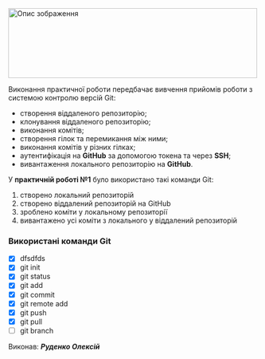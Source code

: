 <img src="https://media.ztu.edu.ua/wp-content/uploads/2020/02/Group-6-1-1536x465.png" width="500" height="140" alt="Опис зображення">


Виконання практичної роботи передбачає вивчення прийомів роботи з системою контролю версій Git:

- створення віддаленого репозиторію;
- клонування віддаленого репозиторію;
- виконання комітів;
- створення гілок та перемикання між ними;
- виконання комітів у різних гілках;
- аутентифікація на **GitHub** за допомогою токена та через **SSH**;
- вивантаження локального репозиторію на **GitHub**.


У **практичній роботі №1** було використано такі команди Git: 

1. створено локальний репозиторій
2. створено віддалений репозиторій на GitHub 
3. зроблено коміти у локальному репозиторії
4. вивантажено усі коміти з локального у віддалений репозиторій

### Використані команди Git ###
- [x] dfsdfds
- [x] git init
- [x] git status
- [x] git add
- [x] git commit
- [x] git remote add
- [x] git push
- [x] git pull
- [ ] git branch

Виконав: ***Руденко Олексій***
